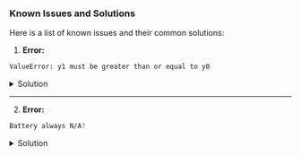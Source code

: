 ### Known Issues and Solutions

Here is a list of known issues and their common solutions:

1. **Error:**

```sh
ValueError: y1 must be greater than or equal to y0
```

<details>
  <summary>Solution</summary>
  Ensure you are using the latest script (last update: 14.08.2023, 9:45 PM GMT+2). The issue arises because the "pillow" package version used was slightly old. The code has been fixed for the new 10.0.0 version of "pillow".
</details>

---

2. **Error:**

```sh
Battery always N/A?
```

<details>
  <summary>Solution</summary>
  Reconnect the dongle to your PC. Remove it and then reconnect it to your PC via USB. The issue might be due to connection information being lost over time or caching errors.
</details>
